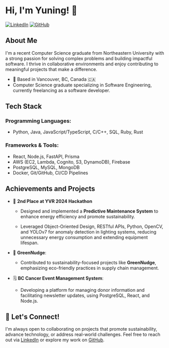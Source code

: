 # Hi, I'm Yuning! 👋

[![LinkedIn](https://img.shields.io/badge/LinkedIn-0077B5?style=for-the-badge&logo=linkedin&logoColor=white)](https://www.linkedin.com/in/yuning-mu/)
[![GitHub](https://img.shields.io/badge/GitHub-100000?style=for-the-badge&logo=github&logoColor=white)](https://github.com/ynmu)


## About Me
I'm a recent Computer Science graduate from Northeastern University with a strong passion for solving complex problems and building impactful software. I thrive in collaborative environments and enjoy contributing to meaningful projects that make a difference.

- 📍 Based in Vancouver, BC, Canada 🇨🇦
- Computer Science graduate specializing in Software Engineering, currently freelancing as a software developer.


## Tech Stack
### Programming Languages:
- Python, Java, JavaScript/TypeScript, C/C++, SQL, Ruby, Rust

### Frameworks & Tools:
- React, Node.js, FastAPI, Prisma
- AWS (EC2, Lambda, Cognito, S3, DynamoDB), Firebase
- PostgreSQL, MySQL, MongoDB
- Docker, Git/GitHub, CI/CD Pipelines

## Achievements and Projects
- 🥈 **2nd Place at YVR 2024 Hackathon**  
  - Designed and implemented a **Predictive Maintenance System** to enhance energy efficiency and promote sustainability.

  - Leveraged Object-Oriented Design, RESTful APIs, Python, OpenCV, and YOLOv7 for anomaly detection in lighting systems, reducing unnecessary energy consumption and extending equipment lifespan.
- 📜 **GreenNudge**:
  - Contributed to sustainability-focused projects like **GreenNudge**, emphasizing eco-friendly practices in supply chain management.

- 🗒️ **BC Cancer Event Management System**:
  - Developing a platform for managing donor information and facilitating newsletter updates, using PostgreSQL, React, and Node.js.

## 🤝 Let's Connect!
I'm always open to collaborating on projects that promote sustainability, advance technology, or address real-world challenges. Feel free to reach out via [LinkedIn](https://www.linkedin.com/in/yuning-mu/) or explore my work on [GitHub](https://github.com/ynmu).
